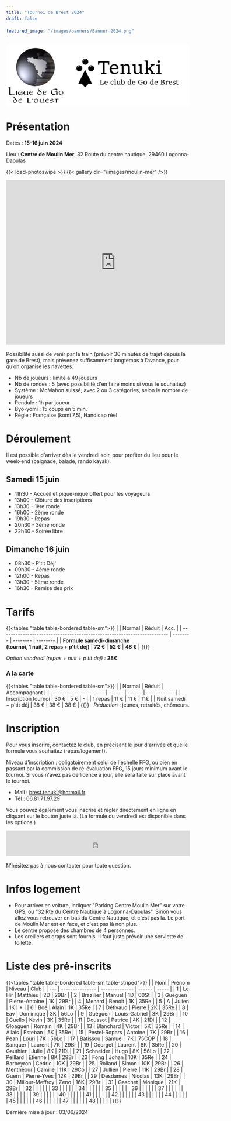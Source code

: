 ```yaml
---
title: "Tournoi de Brest 2024"
draft: false

featured_image: "/images/banners/Banner 2024.png"
---
```


![Logo Tenuki Brest](featured.png)

# Présentation

Dates : **15-16 juin 2024**

Lieu : **Centre de Moulin Mer**, 32 Route du centre nautique, 29460 Logonna-Daoulas

{{< load-photoswipe >}}
{{< gallery dir="/images/moulin-mer" />}}

<iframe src="https://www.google.com/maps/embed/v1/place?key=AIzaSyAVerLPfkUDJqSTjO6bsSsbblzfXLwY9pw&q=Centre+Nautique+de+Moulin+Mer&zoom=10" width="600" height="450" frameborder="0" style="border:0"></iframe>

<!-- Détail sur itinéraire -->

Possibilité aussi de venir par le train (prévoir 30 minutes de trajet depuis la gare de Brest), mais prévenez suffisamment longtemps à l’avance, pour qu’on organise les navettes.

- Nb de joueurs : limité à 49 joueurs
- Nb de rondes : 5 (avec possibilité d'en faire moins si vous le souhaitez)
- Système : McMahon suissé, avec 2 ou 3 catégories, selon le nombre de joueurs
- Pendule : 1h par joueur
- Byo-yomi : 15 coups en 5 min.
- Règle : Française (komi 7,5), Handicap réel

<!-- Lots, par catégorie (fonction du nombre du participants) : 1ers lots en invitations à des tournois, et pour tous les participants : un lot à clé ! -->

# Déroulement

Il est possible d'arriver dès le vendredi soir, pour profiter du lieu pour le week-end (baignade, balade, rando kayak). 

## Samedi 15 juin

- 11h30 - Accueil et pique-nique offert pour les voyageurs
- 13h00 - Clôture des inscriptions
- 13h30 - 1ère ronde
- 16h00 - 2ème ronde
- 19h30 - Repas
- 20h30 - 3ème ronde
- 22h30 - Soirée libre

## Dimanche 16 juin

- 08h30 - P'tit Déj'
- 09h30 - 4ème ronde
- 12h00 - Repas
- 13h30 - 5ème ronde
- 16h30 - Remise des prix

# Tarifs

{{<tables "table table-bordered table-sm">}}
|                                                                         | Normal   | Réduit   | Acc.     |
| ----------------------------------------------------------------------- | -------- | -------- | -------- |
| **Formule samedi-dimanche <br> (tournoi, 1 nuit, 2 repas + p’tit déj)** | **72 €** | **52 €** | **48 €** |
{{</tables>}}

*Option vendredi (repas + nuit + p'tit dej) :*  **28€**


### A la carte
{{<tables "table table-bordered table-sm">}}
|                         | Normal | Réduit | Accompagnant |
| ----------------------- | ------ | ------ | ------------ |
| Inscription tournoi     | 30 €   | 5 €    | -            |
| 1 repas                 | 11 €   | 11 €   | 11€          |
| Nuit samedi + p'tit déj | 38 €   | 38 €   | 38 €         |
{{</tables>}}
 
*Réduction* : jeunes, retraités, chômeurs. 


# Inscription

Pour vous inscrire, contactez le club, en précisant le jour d'arrivée et quelle formule vous souhaitez (repas/logement).

Niveau d'inscription : obligatoirement celui de l'échelle FFG, ou bien en passant par la commission de ré-évaluation FFG, 15 jours minimum avant le tournoi. Si vous n'avez pas de licence à jour, elle sera faite sur place avant le tournoi. 

- Mail : brest.tenuki@hotmail.fr
- Tél : 06.81.71.97.29

Vous pouvez également vous inscrire et régler directement en ligne en cliquant sur le bouton juste là. 
(La formule du vendredi est disponible dans les options.)

<iframe id="haWidget" allowtransparency="true" src="https://www.helloasso.com/associations/tenuki-club-de-go-de-brest/evenements/tournoi-de-go-de-brest-2024/widget-bouton" style="width: 100%; height: 70px; border: none;"></iframe>

N'hésitez pas à nous contacter pour toute question. 

# Infos logement

- Pour arriver en voiture, indiquer "Parking Centre Moulin Mer" sur votre GPS, ou "32 Rte du Centre Nautique à Logonna-Daoulas". Sinon vous allez vous retrouver en bas du Centre Nautique, et c'est pas là. Le port de Moulin Mer est en face, et c'est pas là non plus. 
- Le centre propose des chambres de 4 personnes. 
- Les oreillers et draps sont fournis. Il faut juste prévoir une serviette de toilette.

# Liste des pré-inscrits

{{<tables "table table-bordered table-sm table-striped">}}
|     | Nom             | Prénom         | Niveau | Club  |
| --- | --------------- | -------------- | ------ | ----- |
| 1   | Le Hir          | Matthieu       | 2D     | 29Br  |
| 2   | Brazilier       | Manuel         | 1D     | 00St  |
| 3   | Gueguen         | Pierre-Antoine | 1K     | 29Br  |
| 4   | Menard          | Benoit         | 1K     | 35Re  |
| 5   | A               | Julien         | 1K     | *     |
| 6   | Boé             | Alain          | 1K     | 35Re  |
| 7   | Détivaud        | Pierre         | 2K     | 35Re  |
| 8   | Eav             | Dominique      | 3K     | 56Lo  |
| 9   | Guéguen         | Louis-Gabriel  | 3K     | 29Br  |
| 10  | Cuello          | Kévin          | 3K     | 35Re  |
| 11  | Doussot         | Patrice        | 4K     | 21Di  |
| 12  | Gloaguen        | Romain         | 4K     | 29Br  |
| 13  | Blanchard       | Victor         | 5K     | 35Re  |
| 14  | Allais          | Esteban        | 5K     | 35Re  |
| 15  | Pestel-Ropars   | Antoine        | 7K     | 29Br  |
| 16  | Pean            | Louri          | 7K     | 56Lo  |
| 17  | Batissou        | Samuel         | 7K     | 75COP |
| 18  | Sanquer         | Laurent        | 7K     | 29Br  |
| 19  | Georget         | Laurent        | 8K     | 35Re  |
| 20  | Gauthier        | Julie          | 8K     | 21Di  |
| 21  | Schneider       | Hugo           | 8K     | 56Lo  |
| 22  | Peillard        | Etienne        | 8K     | 29Br  |
| 23  | Fong            | Johan          | 10K    | 35Re  |
| 24  | Barbeyron       | Cédric         | 10K    | 29Br  |
| 25  | Rolland         | Simon          | 10K    | 29Br  |
| 26  | Menthéour       | Camille        | 11K    | 29Co  |
| 27  | Jullien         | Pierre         | 11K    | 29Br  |
| 28  | Guern           | Pierre-Yves    | 12K    | 29Br  |
| 29  | Desdames        | Nicolas        | 13K    | 29Br  |
| 30  | Millour-Meffroy | Zeno           | 16K    | 29Br  |
| 31  | Gaschet         | Monique        | 21K    | 29Br  |
| 32  |                 |                |        |       |
| 33  |                 |                |        |       |
| 34  |                 |                |        |       |
| 35  |                 |                |        |       |
| 36  |                 |                |        |       |
| 37  |                 |                |        |       |
| 38  |                 |                |        |       |
| 39  |                 |                |        |       |
| 40  |                 |                |        |       |
| 41  |                 |                |        |       |
| 42  |                 |                |        |       |
| 43  |                 |                |        |       |
| 44  |                 |                |        |       |
| 45  |                 |                |        |       |
| 46  |                 |                |        |       |
| 47  |                 |                |        |       |
| 48  |                 |                |        |       |
{{</tables>}}

Dernière mise à jour : 03/06/2024
